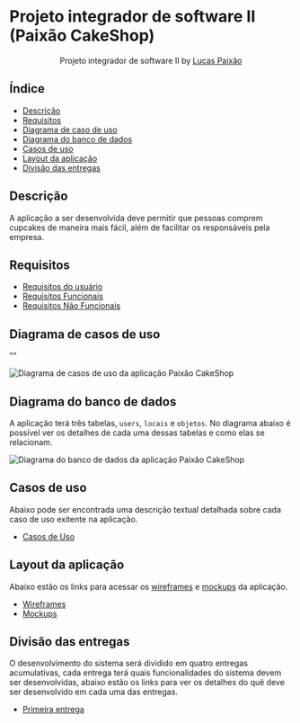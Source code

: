 # Projeto integrador de software II (Paixão CakeShop)

<p align="center">
  Projeto integrador de software II by <a href="https://github.com/lucaspaixaodev">Lucas Paixão</a>
</p>

## Índice

- [Descrição](#descrição)
- [Requisitos](#requisitos)
- [Diagrama de caso de uso](#diagrama-de-casos-de-uso)
- [Diagrama do banco de dados](#diagrama-do-banco-de-dados)
- [Casos de uso](#casos-de-uso)
- [Layout da aplicação](#layout-da-aplicação)
- [Divisão das entregas](#divisão-das-entregas)

## Descrição

A aplicação a ser desenvolvida deve permitir que pessoas comprem cupcakes de maneira mais fácil, além de facilitar os responsáveis pela empresa.

## Requisitos

- [Requisitos do usuário](./requisitos/requisitos-usuario.md)
- [Requisitos Funcionais](./requisitos/requisitos-funcionais.md)
- [Requisitos Não Funcionais](./requisitos/requisitos-nao-funcionais.md)

## Diagrama de casos de uso

""

![Diagrama de casos de uso da aplicação Paixão CakeShop](./diagramas/casos-de-uso.png)

## Diagrama do banco de dados

A aplicação terá três tabelas, `users`, `locais` e `objetos`. No diagrama abaixo é possível ver os detalhes de cada uma dessas tabelas e como elas se relacionam.

![Diagrama do banco de dados da aplicação Paixão CakeShop](./diagramas/banco-de-dados.png)

## Casos de uso

Abaixo pode ser encontrada uma descrição textual detalhada sobre cada caso de uso exitente na aplicação.

- [Casos de Uso](./casos-de-uso/casos-de-uso.md)

## Layout da aplicação

Abaixo estão os links para acessar os [wireframes](https://pt.wikipedia.org/wiki/Website_wireframe) e [mockups](https://pt.wikipedia.org/wiki/Mockup) da aplicação.

- [Wireframes](https://whimsical.com/mockup-achados-e-perdidos-DsnQVGKsruoBwHHFeppvuy)
- [Mockups](https://www.figma.com/file/Ff4ghTnINeyT9vHDil0goa/Achados-e-Perdidos)

## Divisão das entregas

O desenvolvimento do sistema será dividido em quatro entregas acumulativas, cada entrega terá quais funcionalidades do sistema devem ser desenvolvidas, abaixo estão os links para ver os detalhes do quê deve ser desenvolvido em cada uma das entregas.

- [Primeira entrega](./entregas/primeira-entrega.md)

